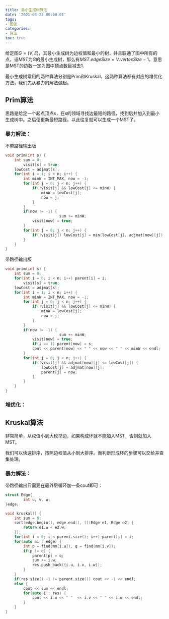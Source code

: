 ```yaml
---
title: 最小生成树算法
date: '2021-03-22 00:00:01'
tags: 
- 图论
categories:
- 算法
toc: true
---
```


给定图$G=(V,E)$，其最小生成树为边权值和最小的树，并且联通了图中所有的点，设$MST$为$G$的最小生成树，那么有$MST.edgeSize=V.vertexSize-1$，意思是MST的边数一定为图中顶点数目减去1.

最小生成树常用的两种算法分别是Prim和Kruskal，这两种算法都有对应的堆优化方法，我们先从暴力的解法做起。

## Prim算法

思路是给定一个起点顶点s，在s的领域寻找边最短的路径，找到后并加入到最小生成树中。之后便更新最短路径。以此往复就可以生成一个MST了。

### 暴力解法：

不带路径输出版

```cpp
void prim(int s) {
  	int sum = 0;
		visit[s] = true;
  	lowCost = adjmat[s];
  	for(int i = 1; i < n; i++) {
      	int minW = INT_MAX, now = -1;
      	for(int j = 0; j < n; j++) {
          	if(!visit[j] && lowCost[j] <= minW) {
              	minW = lowCost[j];
              	now = j;
            }
        }
      	if(now != -1) {
						sum += minW;
          	visit[now] = true;
        }
      	for(int j = 0; j < n; j++) {
          	if(!visit[j]) lowCost[j] = min(lowCost[j], adjmat[now][j]);
        }
    }
}
```

带路径输出版

```cpp
void prim(int s) {
  	int sum = 0;
  	for(int i = 0; i < n; i++) parent[i] = i;
		visit[s] = true;
  	lowCost = adjmat[s];
  	for(int i = 1; i < n; i++) {
      	int minW = INT_MAX, now = -1;
      	for(int j = 0; j < n; j++) {
          	if(!visit[j] && lowCost[j] <= minW) {
              	minW = lowCost[j];
              	now = j;
            }
        }
      	if(now != -1) {
						sum += minW;
          	visit[now] = true;
          	if(i == 1) parent[now] = s;
          	cout << parent[now] << " " << now << " " << minW << endl;
        }
      	for(int j = 0; j < n; j++) {
          	if(!visit[j] && adjmat[now][j] <= lowCost[j]) {
              	lowCost[j] = adjmat[now][j];
              	parent[j] = now;
            }
        }
    }
}
```

### 堆优化：



## Kruskal算法

非常简单，从权值小到大枚举边，如果构成环就不能加入MST，否则就加入MST。

我们可以快速排序，按照边权值从小到大排序。而判断形成环的步骤可以交给并查集处理。

### 暴力解法：

带路径输出只需要在最外层循环加一条cout即可：

```cpp
struct Edge{
		int u, v, w;
}edge;

void kruskal() {
    int sum = 0;
    sort(edge.begin(), edge.end(), [](Edge e1, Edge e2) {
      	return e1.w < e2.w;
    });
    for(int i = 0; i < parent.size(); i++) parent[i] = i;
    for(auto &i : edge) {
        int p = find(mm[i.u]), q = find(mm[i.v]);
        if(p != q) {
            parent[p] = q;
            sum += i.w;
            res.push_back({i.u, i.v, i.w});
        }
    }
    if(res.size() -1 != parent.size()) cout << -1 << endl;
    else {
        cout << sum << endl;
        for(auto i : res) {
            cout << i.u << " "  << i.v << " " << i.w << endl;
        }
    }
}
```

